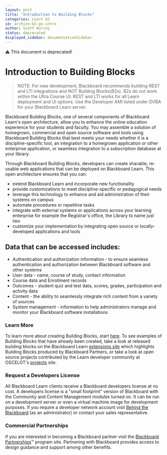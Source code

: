 ```yaml
---
layout: post
title: "Introduction to Building Blocks"
categories: Learn b2
id: archive-b2-gs-intro
author: Scott Hurrey
status: deprecated
displayed_sidebar: documentationSidebar
---
```


:warning: This document is deprecated!

# Introduction to Building Blocks

> NOTE: For new development, Blackboard recommends building REST and LTI integrations and NOT Building Blocks(B2s). B2s do not work within the Ultra Course UI; REST and LTI works for all Learn deployment and UI options. Use the Developer AMI listed under DVBA for your Blackboard Learn server.

Blackboard Building Blocks, one of several components of Blackboard Learn's open
architecture, allow you to enhance the online education experience for your
students and faculty. You may assemble a solution of homegrown, commercial and
open source software and tools using Blackboard Building Blocks that best
meets your needs whether it is a discipline-specific tool, an integration to a
homegrown application or other enterprise application, or seamless integration
to a subscription database at your library.

Through Blackboard Building Blocks, developers can create sharable, re-usable
web applications that can be deployed on Blackboard Learn. This open
architecture ensures that you can:

- extend Blackboard Learn and incorporate new functionality
- provide customizations to meet discipline-specific or pedagogical needs
- leverage this technology to enhance and aid administration of their systems on campus
- automate procedures or repetitive tasks
- integrate with external systems or applications across your learning enterprise for example the Registrar's office, the Library to name just two
- customize your implementation by integrating open source or locally-developed applications and tools

## Data that can be accessed includes:

- Authentication and authorization information - to ensure seamless authentication and authorization between Blackboard software and other systems
- User data - name, course of study, contact information
- Course data and Enrollment records
- Outcomes - student quiz and test data, scores, grades, participation and activity data
- Content - the ability to seamlessly integrate rich content from a variety of sources
- System management - information to help administrators manage and monitor your Blackboard software installations

### Learn More

To learn more about creating Building Blocks, start
[here](./first-steps.md). To see examples of Building Blocks that have already been created,
take a look at released building blocks on the Blackboard Learn [extensions site](https://www.blackboardextensions.com/) which highlights
Building Blocks produced by Blackboard Partners, or take a look at open source
projects contributed by the Learn developer community at OSCELOT's
[projects](https://github.com/oscelot) site.

### Request a Developers License

All Blackboard Learn clients receive a Blackboard developers license at no
cost. A developers license is a "small footprint" version of Blackboard with
the Community and Content Management modules turned on. It can be run on a
development server or even a virtual machine image for development purposes.
If you require a developer network account visit [Behind the Blackboard](https://blackboard.secure.force.com/) (as an
administrator) or contact your sales representative.

### Commercial Partnerships

If you are interested in becoming a Blackboard partner visit the [Blackboard Partnerships](https://www.blackboard.com/partnership/index.aspx)™
program site. Partnering with Blackboard provides access to design guidance
and support among other benefits.
